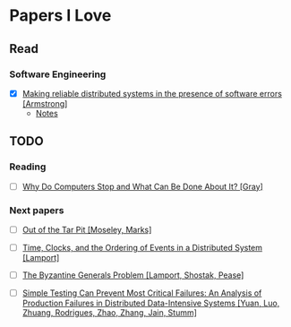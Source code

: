 # Papers I Love

## Read

### Software Engineering

- [x] [Making reliable distributed systems in the presence of software errors [Armstrong]](http://ftp.nsysu.edu.tw/FreeBSD/ports/distfiles/erlang/armstrong_thesis_2003.pdf)
  - [Notes](./notes/making-reliable-distributed-systems-in-presence-of-software-errors.md)

## TODO

### Reading

- [ ] [Why Do Computers Stop and What Can Be Done About It? [Gray]](http://www.hpl.hp.com/techreports/tandem/TR-85.7.pdf)

### Next papers

- [ ] [Out of the Tar Pit [Moseley, Marks]](http://shaffner.us/cs/papers/tarpit.pdf)
- [ ] [Time, Clocks, and the Ordering of Events in a Distributed System [Lamport]](http://amturing.acm.org/p558-lamport.pdf)
- [ ] [The Byzantine Generals Problem [Lamport, Shostak, Pease]](http://research.microsoft.com/en-us/um/people/lamport/pubs/byz.pdf)
- [ ] [Simple Testing Can Prevent Most Critical Failures: An Analysis of Production Failures in Distributed Data-Intensive Systems [Yuan, Luo, Zhuang, Rodrigues, Zhao, Zhang, Jain, Stumm]](https://www.usenix.org/system/files/conference/osdi14/osdi14-paper-yuan.pdf)

